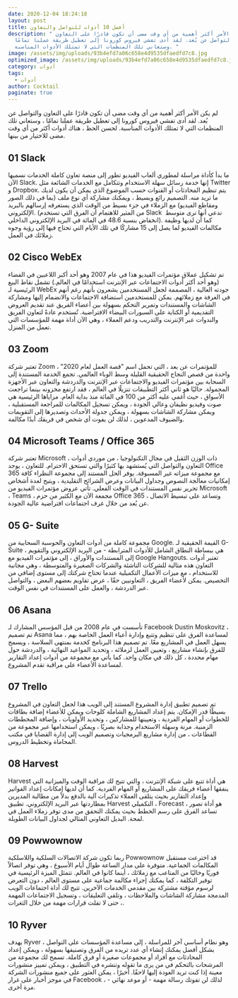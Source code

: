 ```yaml
---
date: 2020-12-04 18:24:18
layout: post
title: أفضل 10 أدوات للتواصل والتعاون
description: " لم يكن الأمر أكثر أهمية من أي وقت مضى أن تكون قادرًا على التعاون
  والتواصل عن بُعد. لقد أدى تفشي فيروس كورونا إلى تعطيل طريقة عملنا تمامًا ،
  وستعاني تلك المنظمات التي لا تمتلك الأدوات المناسبة. "
image: /assets/img/uploads/93b4efd7a06c658e4d9535dfaedfd7c8.jpg
optimized_image: /assets/img/uploads/93b4efd7a06c658e4d9535dfaedfd7c8.jpg
category: أدوات
tags:
  - أدوات
author: Cocktail
paginate: true
---
```

لم يكن الأمر أكثر أهمية من أي وقت مضى أن تكون قادرًا على التعاون والتواصل عن بُعد. لقد أدى تفشي فيروس كورونا إلى تعطيل طريقة عملنا تمامًا ، وستعاني تلك المنظمات التي لا تمتلك الأدوات المناسبة. لحسن الحظ ، هناك أدوات أكثر من أي وقت مضى للاختيار من بينها.

## 01 Slack

ما بدأ كأداة مراسلة لمطوري ألعاب الفيديو تطور إلى منصة تعاون كاملة الخدمات نسميها الآن Slack. إنها خدمة رسائل سهلة الاستخدام وتتكامل مع الخدمات الشائعة مثل Twitter و Dropbox. يتم تنظيم المحادثات أو القنوات حسب الموضوع الذي يمكن أن يكون لديك ما تريد منه. التصميم رائع وبسيط ، ويمكنك مشاركة أي نوع ملف (بما في ذلك الصور ومقاطع الفيديو) مع الزملاء في جزء بسيط من الوقت الذي يستغرقه إرسالهم بالبريد الإلكتروني. (من المثير للاهتمام أن الفرق التي تستخدم Slack تدعي أنها ترى متوسط ​​انخفاض بنسبة 48.6 في المائة في البريد الإلكتروني الداخلي). كما أن لديها وظيفة مكالمات الفيديو لما يصل إلى 15 مشاركًا في تلك الأيام التي تحتاج فيها إلى رؤية وجوه زملائك في العمل.

## 02 Cisco WebEx

تم تشكيل عملاق مؤتمرات الفيديو هذا في عام 2007 وهو أحد أكبر اللاعبين في الفضاء (وهو أحد أكثر أدوات الاجتماعات عبر الإنترنت استخدامًا في العالم.) تشمل نقاط البيع الرئيسية لـ WebEx جودته العالية ، المصممة لجعل المستخدمين يشعرون بأنهم رغم أنهم في الغرفة مع زملائهم. يمكن للمستخدمين استضافة الاجتماعات والانضمام إليها ومشاركة الشاشات والمستندات وتمرير التحكم بسهولة بين أعضاء الفريق عند تقديم العروض التقديمية أو الكتابة على السبورات البيضاء الافتراضية. تُستخدم عادةً لتعاون الفريق والندوات عبر الإنترنت والتدريب ودعم العملاء ، وهي الآن أداة مهمة للمؤسسات التي تعمل من المنزل.

## 03 Zoom

تعتبر شركة Zoom للمؤتمرات عن بعد ، التي تحمل اسم "قصة العمل لعام 2020" ، واحدة من قصص النجاح الحقيقية القليلة وسط الوباء العالمي. تجمع الخدمة المستندة إلى السحابة بين مؤتمرات الفيديو والاجتماعات عبر الإنترنت والدردشة والتعاون عبر الأجهزة المحمولة. حاليًا هو ثاني أكثر التطبيقات تنزيلًا في العالم ، فقد ارتفع مخزونه بينما تراجعت الأسواق ، حيث أغمي عليه أكثر من 100 في المائة منذ بداية العام. مزاياها الرئيسية هي صوت وفيديو نظيفان وعالي الجودة ، ويمكن تسجيل المكالمات للمراجعة المستقبلية ، ويمكن مشاركة الشاشات بسهولة ، ويمكن جدولة الأحداث وتصديرها إلى التقويمات والضيوف المدعوين ، لذلك لن يفوت أي شخص في فريقك أبدًا مكالمة.

## 04 Microsoft Teams / Office 365

تعتبر شركة Microsoft ، ذات الوزن الثقيل في مجال التكنولوجيا ، من موردي أدوات التعاون والتواصل التي يُستشهد بها كثيرًا والتي تستحق الاحترام. للتعاون ، يوجد Office 365 مع مجموعة ميزاته غير المسبوقة. يوفر الحل المستند إلى مجموعة النظراء كافة إمكانيات معالجة النصوص وجداول البيانات وعرض الشرائح التقليدية ، ويتيح لعدة أشخاص تحرير نفس المستندات في الوقت الفعلي. تأتي عروض مؤتمرات الفيديو من Microsoft ، Teams ، مجمعة الآن مع الكثير من حزم Office 365 ، وتساعد على تبسيط الاتصال عن بُعد من خلال غرف اجتماعات افتراضية عالية الجودة.

## 05 G- Suite

مجموعة كاملة من أدوات التعاون والحوسبة السحابية من Google. القيمة الحقيقية لـ G-Suite هي ببساطة النطاق الشامل للأدوات المترابطة - من البريد الإلكتروني والتقويم ، إلى المستندات والأوراق ، إلى مؤتمرات الفيديو مع Google Hangouts. تعتبر أدوات التعاون هذه مثالية للشركات الناشئة والشركات الصغيرة والمتوسطة ، وهي مجانية للاستخدام ، مع ميزات الأعمال التكميلية عندما تحتاج شركتك إلى مستوى إضافي من التخصيص. يمكن لأعضاء الفريق ، التعاونيين حقًا ، عرض تقاويم بعضهم البعض ، والتواصل عبر الدردشة ، والعمل على المستندات في نفس الوقت.

## 06 Asana

تأسست في عام 2008 من قبل المؤسس المشارك لـ Facebook Dustin Moskovitz ، تم تصميم Asana لمساعدة الفرق على تنظيم وتتبع وإدارة أعباء العمل الخاصة بهم ، مما يسهل العمل في المشاريع معًا. تم تصميم هذا البرنامج كخدمة بمنتهى السلاسة ، ويسمح للفرق بإنشاء مشاريع ، وتعيين العمل لزملائه ، وتحديد المواعيد النهائية ، والدردشة حول مهام محددة ، كل ذلك في مكان واحد. كما يأتي مع مجموعة من أدوات إعداد التقارير لمساعدة الأعضاء على مراقبة تقدم المشروع.

## 07 Trello

تم تصميم تطبيق إدارة المشروع المستند إلى الويب هذا لجعل التعاون في المشروع بسيطًا قدر الإمكان. يتم إعداد المشاريع الشاملة كلوحات ويمكن للأعضاء إضافة بطاقات للخطوات أو المهام الفردية ، وتعيينها للمشاركين ، وتحديد الأولويات ، وإضافة المخططات الزمنية. مرنة وسهلة الاستخدام وجذابة بصريًا ، ويمكن استخدامها عبر مجموعة من القطاعات ، من إدارة مشاريع البرمجيات وتصميم الويب إلى إدارة القضايا في مكتب المحاماة وتخطيط الدروس.

## 08 Harvest

Harvest هي أداة تتبع على شبكة الإنترنت ، والتي تتيح لك مراقبة الوقت والميزانية التي ينفقها أعضاء فريقك على المشاريع أو المهام الفردية. كما أن لديها إمكانات إعداد الفواتير وإعداد التقارير بحيث يتلقى العملاء تذكيرات آلية بالدفع بدلاً من مطالبة المديرين بمطاردتها عبر البريد الإلكتروني. تطبيق Harvest التكميلي ، Forecast ، هو أداة تصور تساعد الفرق على رسم الخطط بحيث يمكنك التحقق من مدى توفر زملاء العمل في لمحة. البديل التعاوني المثالي لجداول البيانات الطويلة.

## 09 Powwownow

ربما تكون شركة الاتصالات السلكية واللاسلكية Powwownow قد اخترعت مستقبل المكالمات الجماعية. متوفرة على مدار الساعة طوال أيام الأسبوع ، وهي توفر اتصالاً فوريًا وخاليًا من المتاعب مع زملائك ، أينما كانوا في العالم. تتمثل الميزة الرئيسية في توفير التكلفة ، كما يمكنك إجراء مكالمة جماعية على مستوى العالم ، دون التعرض لرسوم مؤقتة مشتركة بين مقدمي الخدمات الآخرين. تتيح لك أداة اجتماعات الويب المدمجة مشاركة الشاشات والملاحظات ، وتلقي التعليقات ، وتسجيل الاجتماعات المهمة ، حتى لا تفلت قرارات مهمة من خلال الثغرات.

## 10 Ryver

يهدف Ryver ، وهو نظام أساسي آخر للمراسلة ، إلى مساعدة المؤسسات على التواصل بشكل أفضل يمكنك إنشاء أي عدد تريده من الفرق وتصنيفها بسهولة ، ويمكن إعداد المحادثات مع أفراد أو مجموعات صغيرة أو فرق كاملة. تسمح لك مجموعة من المرشحات بالتحكم في من يرى ما تقوله وتنشره في التطبيق ، ويمكن تمييز منشورات معينة إذا كنت تريد العودة إليها لاحقًا. أخيرًا ، يمكن العثور على جميع منشورات الشركة في موجز أخبار على غرار Facebook ، لذلك لن تفوتك رسالة مهمة - أو موعد نهائي - مرة أخرى.